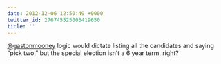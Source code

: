 ```yaml
---
date: 2012-12-06 12:50:49 +0000
twitter_id: 276745525003419650
title: ''
---
```


<!-- Tweet at https://twitter.com/statuses/276745227736317953 is either deleted or protected. -->

[@gastonmooney](https://twitter.com/gastonmooney) logic would dictate listing all the candidates and saying “pick two,” but the special election isn’t a 6 year term, right?
